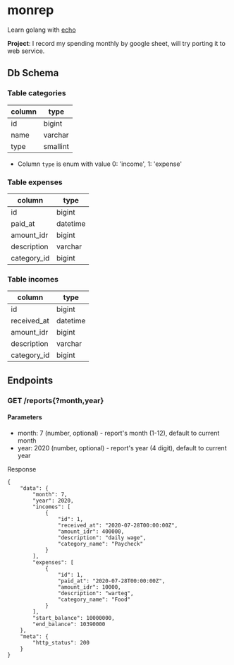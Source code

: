 # monrep

Learn golang with [echo](https://github.com/labstack/echo)

**Project**: I record my spending monthly by google sheet, will try porting it to web service.

## Db Schema

### Table categories

| column | type     |
|--------|----------|
| id     | bigint   |
| name   | varchar  |
| type   | smallint |

- Column `type` is enum with value 0: 'income', 1: 'expense'

### Table expenses

| column      | type     |
|-------------|----------|
| id          | bigint   |
| paid_at     | datetime |
| amount_idr  | bigint   |
| description | varchar  |
| category_id | bigint   |

### Table incomes

| column      | type     |
|-------------|----------|
| id          | bigint   |
| received_at | datetime |
| amount_idr  | bigint   |
| description | varchar  |
| category_id | bigint   |

## Endpoints

### GET /reports{?month,year}

#### Parameters

- month: 7 (number, optional) - report's month (1-12), default to current month
- year: 2020 (number, optional) - report's year (4 digit), default to current year

Response
```
{
    "data": {
        "month": 7,
        "year": 2020,
        "incomes": [
            {
                "id": 1,
                "received_at": "2020-07-28T00:00:00Z",
                "amount_idr": 400000,
                "description": "daily wage",
                "category_name": "Paycheck"
            }
        ],
        "expenses": [
            {
                "id": 1,
                "paid_at": "2020-07-28T00:00:00Z",
                "amount_idr": 10000,
                "description": "warteg",
                "category_name": "Food"
            }
        ],
        "start_balance": 10000000,
        "end_balance": 10390000
    },
    "meta": {
        "http_status": 200
    }
}
```
